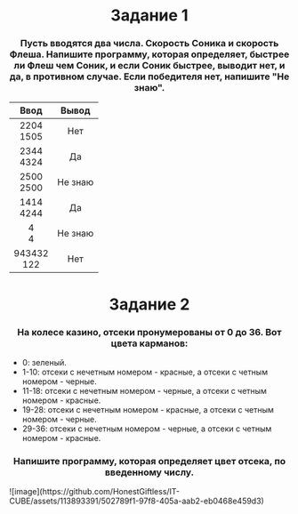 <h1 align="center">Задание 1</h1>
<h3 align="center">Пусть вводятся два числа. Скорость Соника и скорость Флеша. Напишите программу, которая определяет,  быстрее ли Флеш чем Соник, и если Соник быстрее, выводит нет, и да, в противном случае. Если победителя нет, напишите "Не знаю".</h3>

| Ввод   | Вывод |
| :----: |:-----:|
| 2204<br />1505 | Нет |
| 2344<br />4324 | Да |
| 2500<br />2500 | Не знаю |
| 1414<br />4244 | Да |
| 4<br />4 | Не знаю |
| 943432<br />122 | Нет |

<h1 align="center">Задание 2</h1>
<h3 align="center">На колесе казино, отсеки пронумерованы от 0 до 36. Вот цвета карманов:</h3>

* 0: зеленый.
* 1-10: отсеки с нечетным номером - красные, а отсеки с четным номером - черные.
* 11-18: отсеки с нечетным номером - черные, а отсеки с четным номером - красные.
* 19-28: отсеки с нечетным номером - красные, а отсеки с четным номером - черные.
* 29-36: отсеки с нечетным номером - черные, а отсеки с четным номером - красные.

<h3 align="center">Напишите программу, которая определяет цвет отсека, по введенному числу.</h3>
![image](https://github.com/HonestGiftless/IT-CUBE/assets/113893391/502789f1-97f8-405a-aab2-eb0468e459d3)
